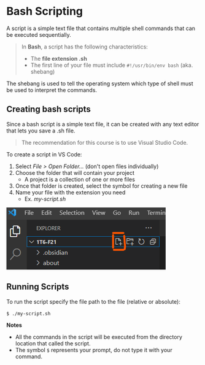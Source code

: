# Bash Scripting

A script is a simple text file that contains multiple shell commands that can be executed sequentially.

>
> In **Bash**, a script has the following characteristics:
> - The **file extension .sh**
> - The first line of your file must include `#!/usr/bin/env bash` (aka. shebang)


The shebang is used to tell the operating system which type of shell must be used to interpret the commands.

## Creating bash scripts

Since a bash script is a simple text file, it can be created with any text editor that lets you save a .sh file.

> The recommendation for this course is to use Visual Studio Code.

To create a script in VS Code:

1. Select *File > Open Folder...* (don't open files individually)
2. Choose the folder that will contain your project
	- A project is a collection of one or more files
3. Once that folder is created, select the symbol for creating a new file
4. Name your file with the extension you need
	- Ex. *my-script.sh*

![](assets/create-new-file-vscode.png)

## Running Scripts

To run the script specify the file path to the file (relative or absolute):

```bash
$ ./my-script.sh
```

**Notes**
- All the commands in the script will be executed from the directory location that called the script.
- The symbol `$` represents your prompt, do not type it with your command.
